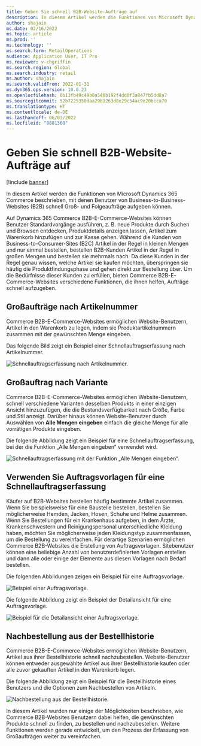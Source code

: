 ```yaml
---
title: Geben Sie schnell B2B-Website-Aufträge auf
description: In diesem Artikel werden die Funktionen von Microsoft Dynamics 365 Commerce beschrieben, mit denen Benutzer von Business-to-Business-Websites (B2B) schnell Groß- und Folgeaufträge aufgeben können.
author: shajain
ms.date: 02/16/2022
ms.topic: article
ms.prod: ''
ms.technology: ''
ms.search.form: RetailOperations
audience: Application User, IT Pro
ms.reviewer: v-chgriffin
ms.search.region: Global
ms.search.industry: retail
ms.author: shajain
ms.search.validFrom: 2022-01-31
ms.dyn365.ops.version: 10.0.23
ms.openlocfilehash: 0b13fb49c49b0a540b192f4dd0f3a847fb5dd8a7
ms.sourcegitcommit: 52b7225350daa29b1263d8e29c54ac9e20bcca70
ms.translationtype: HT
ms.contentlocale: de-DE
ms.lasthandoff: 06/03/2022
ms.locfileid: "8881360"
---
```

# <a name="place-b2b-website-orders-quickly"></a>Geben Sie schnell B2B-Website-Aufträge auf

[!include [banner](../../includes/banner.md)]

In diesem Artikel werden die Funktionen von Microsoft Dynamics 365 Commerce beschrieben, mit denen Benutzer von Business-to-Business-Websites (B2B) schnell Groß- und Folgeaufträge aufgeben können.

Auf Dynamics 365 Commerce B2B-E-Commerce-Websites können Benutzer Standardvorgänge ausführen, z. B. neue Produkte durch Suchen und Browsen entdecken, Produktdetails anzeigen lassen, Artikel zum Warenkorb hinzufügen und zur Kasse gehen. Während die Kunden von Business-to-Consumer-Sites (B2C) Artikel in der Regel in kleinen Mengen und nur einmal bestellen, bestellen B2B-Kunden Artikel in der Regel in großen Mengen und bestellen sie mehrmals nach. Da diese Kunden in der Regel genau wissen, welche Artikel sie kaufen möchten, überspringen sie häufig die Produktfindungsphase und gehen direkt zur Bestellung über. Um die Bedürfnisse dieser Kunden zu erfüllen, bieten Commerce B2B-E-Commerce-Websites verschiedene Funktionen, die ihnen helfen, Aufträge schnell aufzugeben.

## <a name="bulk-order-by-item-number"></a>Großaufträge nach Artikelnummer

Commerce B2B-E-Commerce-Websites ermöglichen Website-Benutzern, Artikel in den Warenkorb zu legen, indem sie Produktartikelnummern zusammen mit der gewünschten Menge eingeben.

Das folgende Bild zeigt ein Beispiel einer Schnellauftragserfassung nach Artikelnummer.

![Schnellauftragserfassung nach Artikelnummer.](../media/QuickAddByItem.png)

## <a name="bulk-order-by-variant"></a>Großauftrag nach Variante

Commerce B2B-E-Commerce-Websites ermöglichen Website-Benutzern, schnell verschiedene Varianten desselben Produkts in einer einzigen Ansicht hinzuzufügen, die die Bestandsverfügbarkeit nach Größe, Farbe und Stil anzeigt. Darüber hinaus können Website-Benutzer durch Auswählen von **Alle Mengen eingeben** einfach die gleiche Menge für alle vorrätigen Produkte eingeben.

Die folgende Abbildung zeigt ein Beispiel für eine Schnellauftragserfassung, bei der die Funktion „Alle Mengen eingeben“ verwendet wird.

![Schnellauftragserfassung mit der Funktion „Alle Mengen eingeben“.](../media/MatrixView.png)

## <a name="use-order-templates-for-quick-order-entry"></a>Verwenden Sie Auftragsvorlagen für eine Schnellauftragserfassung

Käufer auf B2B-Websites bestellen häufig bestimmte Artikel zusammen. Wenn Sie beispielsweise für eine Baustelle bestellen, bestellen Sie möglicherweise Hemden, Jacken, Hosen, Schuhe und Helme zusammen. Wenn Sie Bestellungen für ein Krankenhaus aufgeben, in dem Ärzte, Krankenschwestern und Reinigungspersonal unterschiedliche Kleidung haben, möchten Sie möglicherweise jeden Kleidungstyp zusammenfassen, um die Bestellung zu vereinfachen. Für derartige Szenarien ermöglichen Commerce B2B-Websites die Erstellung von Auftragsvorlagen. Sitebenutzer können eine beliebige Anzahl von benutzerdefinierten Vorlagen erstellen und dann alle oder einige der Elemente aus diesen Vorlagen nach Bedarf bestellen.

Die folgenden Abbildungen zeigen ein Beispiel für eine Auftragsvorlage.

![Beispiel einer Auftragsvorlage.](../media/OrderTemplateHeader.png)

Die folgende Abbildung zeigt ein Beispiel der Detailansicht für eine Auftragsvorlage.

![Beispiel für die Detailansicht einer Auftragsvorlage.](../media/OrderTemplateLines.png)

## <a name="reorder-from-order-history"></a>Nachbestellung aus der Bestellhistorie

Commerce B2B-E-Commerce-Websites ermöglichen Website-Benutzern, Artikel aus ihrer Bestellhistorie schnell nachzubestellen. Website-Benutzer können entweder ausgewählte Artikel aus ihrer Bestellhistorie kaufen oder alle zuvor gekauften Artikel in den Warenkorb legen.

Die folgende Abbildung zeigt ein Beispiel für die Bestellhistorie eines Benutzers und die Optionen zum Nachbestellen von Artikeln.

![Nachbestellung aus der Bestellhistorie.](../media/Reorder.png)

In diesem Artikel wurden nur einige der Möglichkeiten beschrieben, wie Commerce B2B-Websites Benutzern dabei helfen, die gewünschten Produkte schnell zu finden, zu bestellen und nachzubestellen. Weitere Funktionen werden gerade entwickelt, um den Prozess der Erfassung von Großaufträgen weiter zu vereinfachen.

